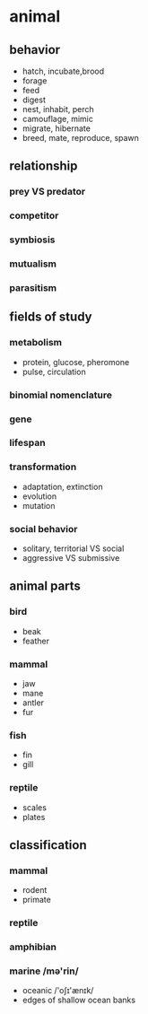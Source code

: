 # animal

## behavior

- hatch, incubate,brood
- forage
- feed
- digest
- nest, inhabit, perch
- camouflage, mimic
- migrate, hibernate
- breed, mate, reproduce, spawn

## relationship

### prey VS predator

### competitor

### symbiosis

### mutualism

### parasitism

## fields of study

### metabolism

- protein, glucose, pheromone
- pulse, circulation

### binomial nomenclature

### gene

### lifespan

### transformation

- adaptation, extinction
- evolution
- mutation

### social behavior

- solitary, territorial VS social
- aggressive VS submissive

## animal parts

### bird

- beak
- feather

### mammal

- jaw
- mane
- antler
- fur

### fish

- fin
- gill

### reptile

- scales
- plates

## classification

### mammal

- rodent
- primate

### reptile

### amphibian

### marine /mə'rin/ 

- oceanic /'oʃɪ'ænɪk/
- edges of shallow ocean banks 







